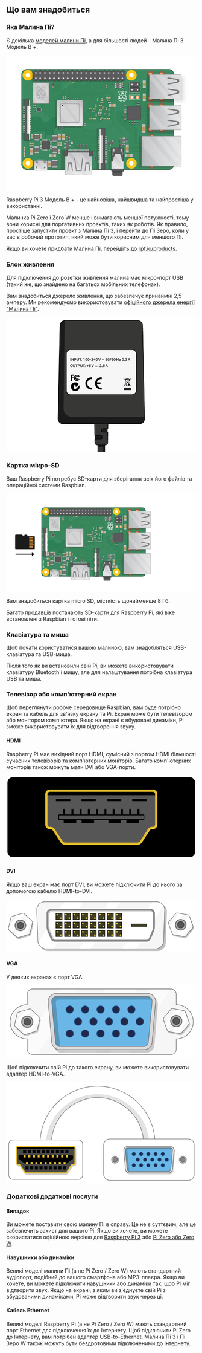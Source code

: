 ## Що вам знадобиться

### Яка Малина Пі?

Є декілька [моделей малини Пі](https://www.raspberrypi.org/products/), а для більшості людей - Малина Пі 3 Модель B +.

![Малина Пі 3](images/raspberry-pi.png)

Raspberry Pi 3 Модель B + - це найновіша, найшвидша та найпростіша у використанні.

Малинка Pi Zero і Zero W менше і вимагають меншої потужності, тому вони корисні для портативних проектів, таких як роботів. Як правило, простіше запустити проект з Малина Пі 3, і перейти до Пі Зеро, коли у вас є робочий прототип, який може бути корисним для меншого Пі.

Якщо ви хочете придбати Малина Пі, перейдіть до [rpf.io/products](https://rpf.io/products).

### Блок живлення

Для підключення до розетки живлення малина має мікро-порт USB (такий же, що знайдено на багатьох мобільних телефонах).

Вам знадобиться джерело живлення, що забезпечує принаймні 2,5 амперу. Ми рекомендуємо використовувати [офіційного джерела енергії "Малина Пі"](https://www.raspberrypi.org/products/raspberry-pi-universal-power-supply/).

![джерело живлення](images/powersupply.png)

### Картка мікро-SD

Ваш Raspberry Pi потребує SD-карти для зберігання всіх його файлів та операційної системи Raspbian.

![флеш-картка](images/pi-sd.png)

Вам знадобиться картка micro SD, місткість щонайменше 8 Гб.

Багато продавців постачають SD-карти для Raspberry Pi, які вже встановлені з Raspbian і готові піти.

### Клавіатура та миша

Щоб почати користуватися вашою малиною, вам знадобляться USB-клавіатура та USB-миша.

Після того як ви встановили свій Pi, ви можете використовувати клавіатуру Bluetooth і мишу, але для налаштування потрібна клавіатура USB та миша.

### Телевізор або комп'ютерний екран

Щоб переглянути робоче середовище Raspbian, вам буде потрібно екран та кабель для зв'язку екрану та Pi. Екран може бути телевізором або монітором комп'ютера. Якщо на екрані є вбудовані динаміки, Pi зможе використовувати їх для відтворення звуку.

#### HDMI

Raspberry Pi має вихідний порт HDMI, сумісний з портом HDMI більшості сучасних телевізорів та комп'ютерних моніторів. Багато комп'ютерних моніторів також можуть мати DVI або VGA-порти.

![HDMI порт](images/hdmi-port.png)

#### DVI

Якщо ваш екран має порт DVI, ви можете підключити Pi до нього за допомогою кабелю HDMI-to-DVI.

![Дві порт](images/dvi-port.png)

#### VGA

У деяких екранах є порт VGA.

![VGA порт](images/vga-port.png)

Щоб підключити свій Pi до такого екрану, ви можете використовувати адаптер HDMI-to-VGA.

![HDMI до VGA порт адаптера](images/hdmi-vga-adapter.png)

### Додаткові додаткові послуги

#### Випадок

Ви можете поставити свою малину Пі в справу. Це не є суттєвим, але це забезпечить захист для вашого Pi. Якщо ви хочете, ви можете скористатися офіційною версією для [Raspberry Pi 3](https://www.raspberrypi.org/products/raspberry-pi-3-case/) або [Pi Zero або Zero W](https://www.raspberrypi.org/products/raspberry-pi-zero-case/).

#### Навушники або динаміки

Великі моделі малини Пі (а не Pi Zero / Zero W) мають стандартний аудіопорт, подібний до вашого смартфона або MP3-плеєра. Якщо ви хочете, ви можете підключити навушники або динаміки так, щоб Pi міг відтворити звук. Якщо на екрані, з яким ви з'єднуєте свій Pi з вбудованими динаміками, Pi може відтворити звук через ці.

#### Кабель Ethernet

Великі моделі Raspberry Pi (а не Pi Zero / Zero W) мають стандартний порт Ethernet для підключення їх до Інтернету. Щоб підключити Pi Zero до Інтернету, вам потрібен адаптер USB-to-Ethernet. Малина Пі 3 і Пі Зеро W також можуть бути бездротовими підключеними до Інтернету.